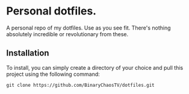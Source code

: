 # Personal dotfiles.

A personal repo of my dotfiles. Use as you see fit. There's nothing absolutely incredible or revolutionary from these.

## Installation

To install, you can simply create a directory of your choice and pull this project using the following command:

`git clone https://github.com/BinaryChaosTV/dotfiles.git`
